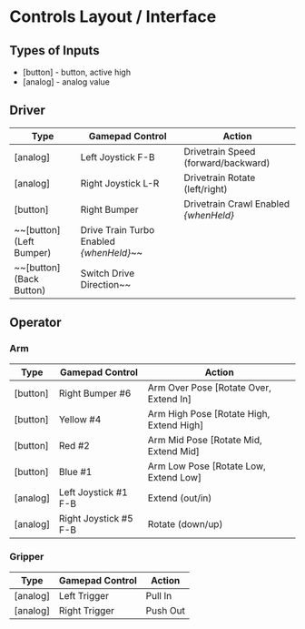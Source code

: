 # Controls Layout / Interface

## Types of Inputs
- [button] - button, active high
- [analog] - analog value

## Driver
| Type     | Gamepad Control    | Action                  |
| -------- | ------------------ | ----------------------- |
| [analog] | Left Joystick F-B  | Drivetrain Speed (forward/backward) |
| [analog] | Right Joystick L-R | Drivetrain Rotate (left/right) |
| [button] | Right Bumper       | Drivetrain Crawl Enabled *{whenHeld}* |
|  ~~[button] (Left Bumper)     | Drive Train Turbo Enabled *{whenHeld}*~~ |
|  ~~[button] (Back Button)     | Switch Drive Direction~~ |

## Operator
### Arm
| Type     | Gamepad Control       | Action                                      |
| -------- | --------------------- | ------------------------------------------- |
| [button] | Right Bumper #6       | Arm Over Pose  [Rotate Over, Extend In]     |
| [button] | Yellow #4             | Arm High Pose  [Rotate High, Extend High]   |
| [button] | Red #2                | Arm Mid Pose   [Rotate Mid,  Extend Mid]    |
| [button] | Blue #1               | Arm Low Pose   [Rotate Low,  Extend Low]    |
| [analog] | Left Joystick #1 F-B  | Extend (out/in)                             |
| [analog] | Right Joystick #5 F-B | Rotate (down/up)                            |

### Gripper
| Type     | Gamepad Control       | Action                                      |
| -------- | --------------------- | ------------------------------------------- |
| [analog] | Left Trigger          | Pull In                                     |
| [analog] | Right Trigger         | Push Out                                    |

